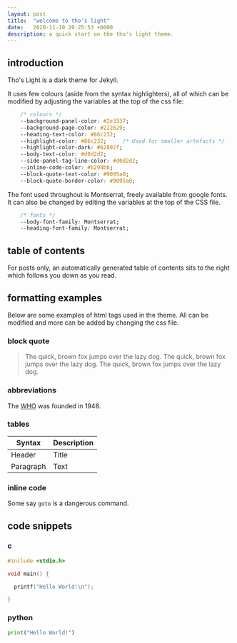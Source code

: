 ```yaml
---
layout: post
title:  "welcome to tho's light"
date:   2020-11-10 20:25:53 +0000
description: a quick start on the tho's light theme.
---
```

## introduction

Tho's Light is a dark theme for Jekyll.

It uses few colours (aside from the syntax highlighters), all of which can be modified by adjusting the variables at the top of the css file:

```css
    /* colours */
    --background-panel-color: #2e3337;
    --background-page-color: #222629;
    --heading-text-color: #86c232;
    --highlight-color: #86c232;     /* Used for smaller artefacts */
    --highlight-color-dark: #62892f;
    --body-text-color: #d0d2d2;
    --side-panel-tag-line-color: #d0d2d2;
    --inline-code-color: #b294bb;
    --block-quote-text-color: #9095a0;
    --block-quote-border-color: #9095a0;
```

The font used throughout is Montserrat, freely available from google fonts. It can also be changed by editing the variables at the top of the CSS file.

```css
    /* fonts */
    --body-font-family: Montserrat;
    --heading-font-family: Montserrat;
```

## table of contents
For posts only, an automatically generated table of contents sits to the right which follows you down as you read.

## formatting examples

Below are some examples of html tags used in the theme. All can be modified and more can be added by changing the css file.

### block quote

<blockquote>
The quick, brown fox jumps over the lazy dog. The quick, brown fox jumps over the lazy dog. The quick, brown fox jumps over the lazy dog. 
</blockquote>

### abbreviations

The <abbr title="World Health Organization">WHO</abbr> was founded in 1948.

### tables

| Syntax      | Description |
| ----------- | ----------- |
| Header      | Title       |
| Paragraph   | Text        |


### inline code

Some say `goto` is a dangerous command.

## code snippets

### c

```c
#include <stdio.h>

void main() {

  printf("Hello World!\n");

}
```

### python

```python
print("Hello World!")
```